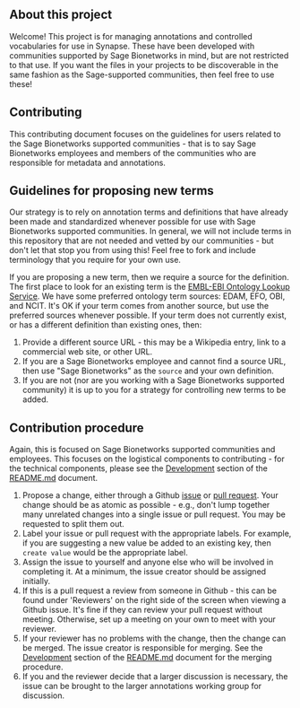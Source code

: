 ## About this project

Welcome! This project is for managing annotations and controlled vocabularies for use in Synapse. These have been developed with communities supported by Sage Bionetworks in mind, but are not restricted to that use. If you want the files in your projects to be discoverable in the same fashion as the Sage-supported communities, then feel free to use these!

## Contributing

This contributing document focuses on the guidelines for users related to the Sage Bionetworks supported communities - that is to say Sage Bionetworks employees and members of the communities who are responsible for metadata and annotations.

## Guidelines for proposing new terms

Our strategy is to rely on annotation terms and definitions that have already been made and standardized whenever possible for use with Sage Bionetworks supported communities. In general, we will not include terms in this repository that are not needed and vetted by our communities - but don't let that stop you from using this! Feel free to fork and include terminology that you require for your own use.

If you are proposing a new term, then we require a source for the definition. The first place to look for an existing term is the [EMBL-EBI Ontology Lookup Service](https://www.ebi.ac.uk/ols). We have some preferred ontology term sources: EDAM, EFO, OBI, and NCIT. It's OK if your term comes from another source, but use the preferred sources whenever possible. If your term does not currently exist, or has a different definition than existing ones, then:

1. Provide a different source URL - this may be a Wikipedia entry, link to a commercial web site, or other URL.
1. If you are a Sage Bionetworks employee and cannot find a source URL, then use "Sage Bionetworks" as the `source` and your own definition.
2. If you are not (nor are you working with a Sage Bionetworks supported community) it is up to you for a strategy for controlling new terms to be added.

## Contribution procedure

Again, this is focused on Sage Bionetworks supported communities and employees. This focuses on the logistical components to contributing - for the technical components, please see the [Development](https://github.com/Sage-Bionetworks/synapseAnnotations#development) section of the [README.md](README.md) document.

1. Propose a change, either through a Github [issue](https://github.com/Sage-Bionetworks/synapseAnnotations/issues) or [pull request](https://github.com/Sage-Bionetworks/synapseAnnotations/pulls). Your change should be as atomic as possible - e.g., don't lump together many unrelated changes into a single issue or pull request. You may be requested to split them out.
1. Label your issue or pull request with the appropriate labels. For example, if you are suggesting a new value be added to an existing key, then `create value` would be the appropriate label.
1. Assign the issue to yourself and anyone else who will be involved in completing it. At a minimum, the issue creator should be assigned initially.
1. If this is a pull request a review from someone in Github - this can be found under 'Reviewers' on the right side of the screen when viewing a Github issue. It's fine if they can review your pull request without meeting. Otherwise, set up a meeting on your own to meet with your reviewer.
1. If your reviewer has no problems with the change, then the change can be merged. The issue creator is responsible for merging. See the [Development](https://github.com/Sage-Bionetworks/synapseAnnotations#development) section of the [README.md](README.md) document for the merging procedure.
1. If you and the reviewer decide that a larger discussion is necessary, the issue can be brought to the larger annotations working group for discussion.
